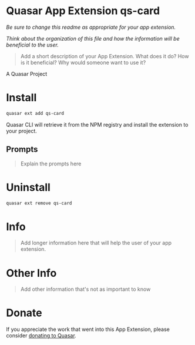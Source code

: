 Quasar App Extension qs-card
===

_Be sure to change this readme as appropriate for your app extension._

_Think about the organization of this file and how the information will be beneficial to the user._

> Add a short description of your App Extension. What does it do? How is it beneficial? Why would someone want to use it?

A Quasar Project

# Install
```bash
quasar ext add qs-card
```
Quasar CLI will retrieve it from the NPM registry and install the extension to your project.


## Prompts

> Explain the prompts here


# Uninstall
```bash
quasar ext remove qs-card
```

# Info
> Add longer information here that will help the user of your app extension.

# Other Info
> Add other information that's not as important to know

# Donate
If you appreciate the work that went into this App Extension, please consider [donating to Quasar](https://donate.quasar.dev).
